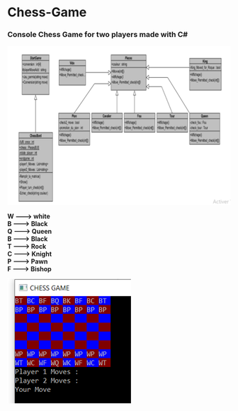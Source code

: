 # Chess-Game
<h3>Console Chess Game for two players made with C# </h3>

![](Capture.PNG)

<b>W ---> white</b> </br>
<b>B ---> Black </b></br>
<b>Q ---> Queen </b></br>
<b>B ---> Black </b></br>
<b>T ---> Rock </b></br>
<b>C ---> Knight </b></br>
<b>P ---> Pawn </b></br>
<b>F ---> Bishop </b>

![](GamePlay.PNG)
